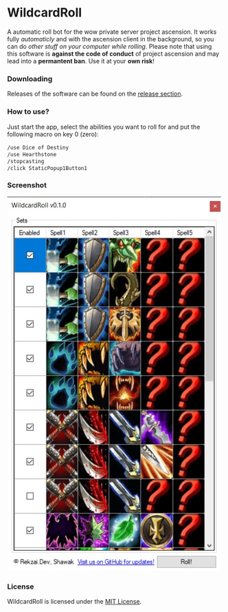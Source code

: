 # WildcardRoll
A automatic roll bot for the wow private server project ascension. It works fully *automaticly* and with the ascension client in the background, so you can do *other stuff on your computer while rolling*. Please note that using this software is **against the code of conduct** of project ascension and may lead into a **permantent ban**. Use it at your **own risk**!

### Downloading

Releases of the software can be found on the [release section](https://github.com/RekzaiSharp/WildcardRoll/releases).

### How to use?

Just start the app, select the abilities you want to roll for and put the following macro on key 0 (zero):
```
/use Dice of Destiny
/use Hearthstone
/stopcasting
/click StaticPopup1Button1
```

### Screenshot

![screenshot][screenshot]

[screenshot]: https://github.com/RekzaiSharp/WildcardRoll/blob/master/screenshot.jpg "WildcardRoll"

### License

WildcardRoll is licensed under the [MIT License](https://github.com/RekzaiSharp/WildcardRoll/blob/master/LICENSE.md).

